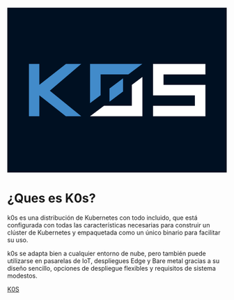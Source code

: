![img](https://github.com/abarcajoel/K0S/blob/main/img/k0s1.png)
# ¿Ques es K0s?
k0s es una distribución de Kubernetes con todo incluido, que está configurada con todas las características necesarias para construir un clúster de Kubernetes y empaquetada como un único binario para facilitar su uso.

k0s se adapta bien a cualquier entorno de nube, pero también puede utilizarse en pasarelas de IoT, despliegues Edge y Bare metal gracias a su diseño sencillo, opciones de despliegue flexibles y requisitos de sistema modestos.

[K0S](https://docs.k0sproject.io/v1.22.4+k0s.0/)